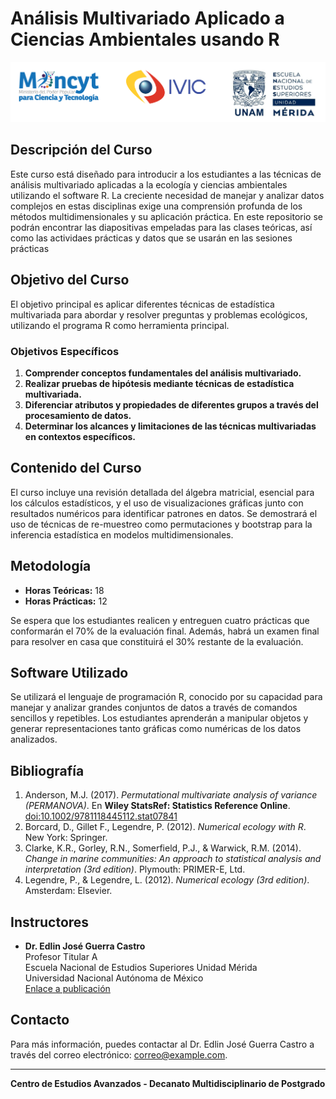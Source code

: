 # Análisis Multivariado Aplicado a Ciencias Ambientales usando R

<p align="center">

<img src="encabezado.png" alt="Logos Institucionales" width="691"/>

</p>

## Descripción del Curso

Este curso está diseñado para introducir a los estudiantes a las técnicas de análisis multivariado aplicadas a la ecología y ciencias ambientales utilizando el software R. La creciente necesidad de manejar y analizar datos complejos en estas disciplinas exige una comprensión profunda de los métodos multidimensionales y su aplicación práctica. En este repositorio se podrán encontrar las diapositivas empeladas para las clases teóricas, así como las actividaes prácticas y datos que se usarán en las sesiones prácticas

## Objetivo del Curso

El objetivo principal es aplicar diferentes técnicas de estadística multivariada para abordar y resolver preguntas y problemas ecológicos, utilizando el programa R como herramienta principal.

### Objetivos Específicos

1.  **Comprender conceptos fundamentales del análisis multivariado.**
2.  **Realizar pruebas de hipótesis mediante técnicas de estadística multivariada.**
3.  **Diferenciar atributos y propiedades de diferentes grupos a través del procesamiento de datos.**
4.  **Determinar los alcances y limitaciones de las técnicas multivariadas en contextos específicos.**

## Contenido del Curso

El curso incluye una revisión detallada del álgebra matricial, esencial para los cálculos estadísticos, y el uso de visualizaciones gráficas junto con resultados numéricos para identificar patrones en datos. Se demostrará el uso de técnicas de re-muestreo como permutaciones y bootstrap para la inferencia estadística en modelos multidimensionales.

## Metodología

-   **Horas Teóricas:** 18
-   **Horas Prácticas:** 12

Se espera que los estudiantes realicen y entreguen cuatro prácticas que conformarán el 70% de la evaluación final. Además, habrá un examen final para resolver en casa que constituirá el 30% restante de la evaluación.

## Software Utilizado

Se utilizará el lenguaje de programación R, conocido por su capacidad para manejar y analizar grandes conjuntos de datos a través de comandos sencillos y repetibles. Los estudiantes aprenderán a manipular objetos y generar representaciones tanto gráficas como numéricas de los datos analizados.

## Bibliografía

1.  Anderson, M.J. (2017). *Permutational multivariate analysis of variance (PERMANOVA)*. En **Wiley StatsRef: Statistics Reference Online**. <doi:10.1002/9781118445112.stat07841>
2.  Borcard, D., Gillet F., Legendre, P. (2012). *Numerical ecology with R*. New York: Springer.
3.  Clarke, K.R., Gorley, R.N., Somerfield, P.J., & Warwick, R.M. (2014). *Change in marine communities: An approach to statistical analysis and interpretation (3rd edition)*. Plymouth: PRIMER-E, Ltd.
4.  Legendre, P., & Legendre, L. (2012). *Numerical ecology (3rd edition)*. Amsterdam: Elsevier.

## Instructores

-   **Dr. Edlin José Guerra Castro**\
    Profesor Titular A\
    Escuela Nacional de Estudios Superiores Unidad Mérida\
    Universidad Nacional Autónoma de México\
    [Enlace a publicación](https://doi.org/10.1002/9781118445112.stat07841)

## Contacto

Para más información, puedes contactar al Dr. Edlin José Guerra Castro a través del correo electrónico: [correo\@example.com](mailto:correo@example.com).

------------------------------------------------------------------------

**Centro de Estudios Avanzados - Decanato Multidisciplinario de Postgrado**
